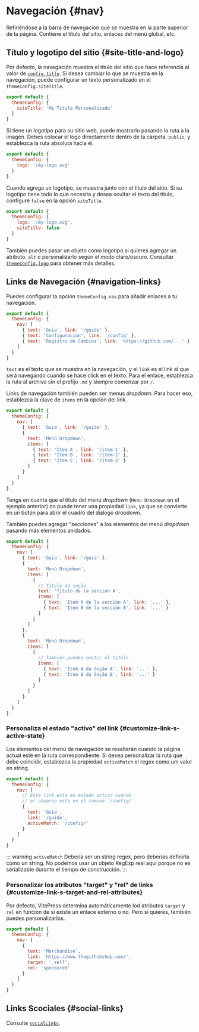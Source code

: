 # Navegación {#nav}

Refiriéndose a la barra de navegación que se muestra en la parte superior de la página. Contiene el título del sitio, enlaces del menú global, etc.

## Título y logotipo del sitio {#site-title-and-logo}

Por defecto, la navegación muestra el título del sitio que hace referencia al valor de [`config.title`](./site-config#title). Si desea cambiar lo que se muestra en la navegación, puede configurar un texto personalizado en el `themeConfig.siteTitle`.

```js
export default {
  themeConfig: {
    siteTitle: 'Mi Título Personalizado'
  }
}
```

Si tiene un logotipo para su sitio web, puede mostrarlo pasando la ruta a la imagen. Debes colocar el logo directamente dentro de la carpeta. `public`, y establezca la ruta absoluta hacia él.

```js
export default {
  themeConfig: {
    logo: '/my-logo.svg'
  }
}
```

Cuando agrega un logotipo, se muestra junto con el título del sitio. Si su logotipo tiene todo lo que necesita y desea ocultar el texto del título, configure `false` en la opción `siteTitle`.

```js
export default {
  themeConfig: {
    logo: '/my-logo.svg',
    siteTitle: false
  }
}
```

También puedes pasar un objeto como logotipo si quieres agregar un atributo. `alt` o personalizarlo según el modo claro/oscuro. Consultar [`themeConfig.logo`](./default-theme-config#logo) para obtener más detalles.

## Links de Navegación {#navigation-links}

Puedes configurar la opción `themeConfig.nav` para añadir enlaces a tu navegación.

```js
export default {
  themeConfig: {
    nav: [
      { text: 'Guia', link: '/guide' },
      { text: 'Configuración', link: '/config' },
      { text: 'Registro de Cambios', link: 'https://github.com/...' }
    ]
  }
}
```

`text` es el texto que se muestra en la navegación, y el `link` es el link al que será navegando cuando se hace click en el texto. Para el enlace, establezca la ruta al archivo sin el prefijo `.md` y siempre comenzar por `/`.

Links de navegación también pueden ser menus _dropdown_. Para hacer eso, establezca la clave de `items` en la opción del link.

```js
export default {
  themeConfig: {
    nav: [
      { text: 'Guia', link: '/guide' },
      {
        text: 'Menú Dropdown',
        items: [
          { text: 'Item A', link: '/item-1' },
          { text: 'Item B', link: '/item-2' },
          { text: 'Item C', link: '/item-3' }
        ]
      }
    ]
  }
}
```

Tenga en cuenta que el titulo del menú _dropdown_ (`Menu Dropdown` en el ejemplo anterior) no puede tener una propiedad `link`, ya que se convierte en un botón para abrir el cuadro del dialogo dropdown.

También puedes agregar "secciones" a los elementos del menú _dropdown_ pasando más elementos anidados.

```js
export default {
  themeConfig: {
    nav: [
      { text: 'Guia', link: '/guia' },
      {
        text: 'Menú Dropdown',
        items: [
          {
            // Título da seção.
            text: 'Título de la sección A',
            items: [
              { text: 'Item A de la sección A', link: '...' },
              { text: 'Item B de la sección B', link: '...' }
            ]
          }
        ]
      },
      {
        text: 'Menú Dropdown',
        items: [
          {
            // También puedes omitir el título
            items: [
              { text: 'Item A da Seção A', link: '...' },
              { text: 'Item B da Seção B', link: '...' }
            ]
          }
        ]
      }
    ]
  }
}
```

### Personaliza el estado "activo" del link {#customize-link-s-active-state}

Los elementos del menú de navegación se resaltarán cuando la página actual esté en la ruta correspondiente. Si desea personalizar la ruta que debe coincidir, establezca la propiedad `activeMatch` el regex como um valor en string.

```js
export default {
  themeConfig: {
    nav: [
      // Este link esta en estado activo cuando
      // el usuario esta en el camino `/config/`.
      {
        text: 'Guia',
        link: '/guide',
        activeMatch: '/config/'
      }
    ]
  }
}
```

::: warning
`activeMatch` Debería ser un string regex, pero deberías definirla como un string. No podemos usar un objeto RegExp real aquí porque no es serializable durante el tiempo de construcción.
:::

### Personalizar los atributos "target" y "rel" de links {#customize-link-s-target-and-rel-attributes}

Por defecto, VitePress determina automáticamente lod atributos `target` y `rel` en función de si existe un enlace externo o no. Pero si quieres, también puedes personalizarlos.

```js
export default {
  themeConfig: {
    nav: [
      {
        text: 'Merchandise',
        link: 'https://www.thegithubshop.com/',
        target: '_self',
        rel: 'sponsored'
      }
    ]
  }
}
```

## Links Scociales {#social-links}

Consulte [`socialLinks`](./default-theme-config#sociallinks).
